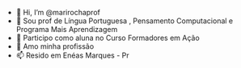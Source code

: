 - 👋 Hi, I’m @marirochaprof
- 👀  Sou prof de Língua Portuguesa , Pensamento Computacional e Programa Mais Aprendizagem
- 🌱   Participo como aluna no Curso Formadores  em Ação        
- 💞️  Amo minha profissão
- 📫  Resido em Enéas Marques - Pr
<!---
marirochaprof/marirochaprof is a ✨ special ✨ repository because its `README.md` (this file) appears on your GitHub profile.
You can click the Preview link to take a look at your changes.
--->

